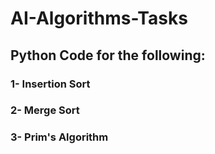 # AI-Algorithms-Tasks
## Python Code for the following:
### 1- Insertion Sort
### 2- Merge Sort
### 3- Prim's Algorithm
